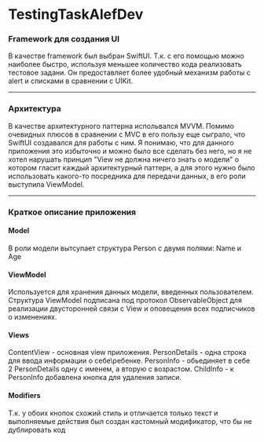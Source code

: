 # TestingTaskAlefDev


### Framework для создания UI 
В качестве framework был выбран SwiftUI. Т.к. с его помощью можно наиболее быстро, используя меньшее количество кода 
реализовать тестовое задани. Он предоставляет более удобный механизм работы с alert и списками в сравнении с UIKit.

___

### Архитектура 
В качестве архитектурного паттерна испольвался MVVM. Помимо очевидных плюсов в сравнении с MVC в его пользу еще сыграло, что SwiftUI 
создавался для работы с ним. Я понимаю, что для данного приложения это избыточно и можно было все сделать без него, но я не хотел нарушать принцип 
"View не должна ничего знать о модели" о котором гласит каждый архитектурный паттерн, а для этого нужно было использовать какого-то посредника для передачи данных,
в его роли выступила ViewModel.

___

### Краткое описание приложения

#### Model
В роли модели вытсупает структура Person с двумя полями: Name и Age

#### ViewModel
Используется для хранения данных модели, введенных пользователем. Структура ViewModel подписана под протокол ObservableObject для реализации двусторонней связи
с View и оповещения всех подписчиков о изменениях.

#### Views
ContentView - основная view приложения.
PersonDetails - одна строка для ввода информации о себе\ребенке.
PersonInfo - обьединяет в себе 2 PersonDetails одну с именем, а вторую с возрастом.
ChildInfo - к PersonInfo добавлена кнопка для удаления записи.

#### Modifiers
Т.к. у обоих кнопок схожий стиль и отличается только текст и выполняемые действия был создан кастомный модификатор, что бы не дублировать код
